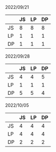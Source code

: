 2022/09/21

|    | JS | LP | DP |
|----|----|----|----|
| JS | 8  | 8  | 8  |
| LP | 1  | 1  | 1  |
| DP | 1  | 1  | 1  |

2022/09/28

|    | JS | LP | DP |
|----|----|----|----|
| JS | 4  | 4  | 5  |
| LP | 1  | 1  | 1  |
| DP | 5  | 5  | 4  |

2022/10/05

|    | JS | LP | DP |
|----|----|----|----|
| JS | 4  | 4  | 4  |
| LP | 4  | 4  | 4  |
| DP | 2  | 2  | 2  |
